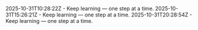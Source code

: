 2025-10-31T10:28:22Z - Keep learning — one step at a time.
2025-10-31T15:26:21Z - Keep learning — one step at a time.
2025-10-31T20:28:54Z - Keep learning — one step at a time.
